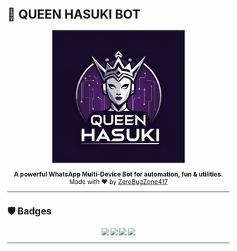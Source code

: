# 👑 QUEEN HASUKI BOT

<p align="center">
  <img src="https://github.com/ZeroBugZone417/QUEEN-HASUKI-BOT/blob/main/lib/QUEEN%20HASUKI.png?raw=true" alt="Queen Hasuki Logo" width="300"/>
</p>

<p align="center">
  <b>A powerful WhatsApp Multi-Device Bot for automation, fun & utilities.</b><br>
  Made with ❤️ by <a href="https://github.com/ZeroBugZone417">ZeroBugZone417</a>
</p>

---

## 🛡️ Badges

<p align="center">
  <img src="https://img.shields.io/github/stars/ZeroBugZone417/QUEEN-HASUKI-BOT?style=for-the-badge" />
  <img src="https://img.shields.io/github/forks/ZeroBugZone417/QUEEN-HASUKI-BOT?style=for-the-badge" />
  <img src="https://img.shields.io/github/issues/ZeroBugZone417/QUEEN-HASUKI-BOT?style=for-the-badge" />
  <img src="https://img.shields.io/github/license/ZeroBugZone417/QUEEN-HASUKI-BOT?style=for-the-badge" />
</p>

---
